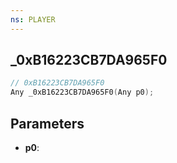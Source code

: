 ```yaml
---
ns: PLAYER
---
```

## _0xB16223CB7DA965F0

```c
// 0xB16223CB7DA965F0
Any _0xB16223CB7DA965F0(Any p0);
```

## Parameters
* **p0**:
